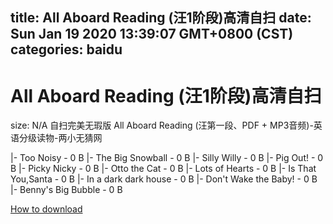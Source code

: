 
title: All Aboard Reading (汪1阶段)高清自扫
date: Sun Jan 19 2020 13:39:07 GMT+0800 (CST)    
categories: baidu
---

# All Aboard Reading (汪1阶段)高清自扫
size: N/A
 自扫完美无瑕版 All Aboard Reading (汪第一段、PDF + MP3音频)-英语分级读物-两小无猜网
 
|- Too Noisy - 0 B
|- The Big Snowball - 0 B
|- Silly Willy - 0 B
|- Pig Out! - 0 B
|- Picky Nicky - 0 B
|- Otto the Cat - 0 B
|- Lots of Hearts - 0 B
|- Is That You,Santa - 0 B
|- In a dark dark house - 0 B
|- Don't Wake the Baby! - 0 B
|- Benny's Big Bubble - 0 B

[How to download](https://bpcam.bemobtrk.com/go/2ceec3aa-1ca2-46d6-b9ff-aaa5c184517c?jno=4324)
